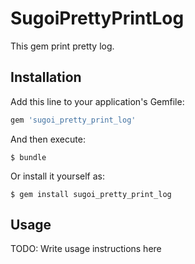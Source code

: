 # SugoiPrettyPrintLog
This gem print pretty log.

## Installation

Add this line to your application's Gemfile:

```ruby
gem 'sugoi_pretty_print_log'
```

And then execute:

    $ bundle

Or install it yourself as:

    $ gem install sugoi_pretty_print_log

## Usage

TODO: Write usage instructions here

